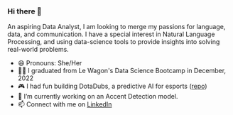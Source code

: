 ### Hi there 👋

An aspiring Data Analyst, I am looking to merge my passions for language, data, and communication. I have a special interest in Natural Language Processing, and using data-science tools to provide insights into solving real-world problems.

- 😄 Pronouns: She/Her
- 👩‍🎓 I graduated from Le Wagon's Data Science Bootcamp in December, 2022
- 🎮 I had fun building DotaDubs, a predictive AI for esports ([repo](https://github.com/guntermhannah/1039_esports.git))
- 🔭 I’m currently working on an Accent Detection model.
- 📫 Connect with me on [LinkedIn](https://www.linkedin.com/in/jasmine-zyp/)
